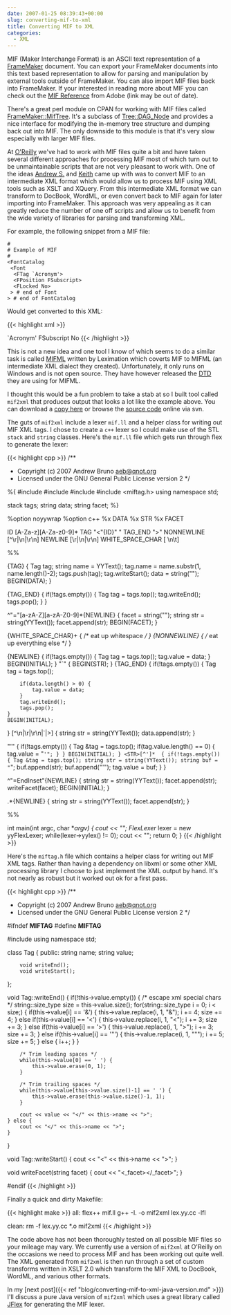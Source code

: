 ```yaml
---
date: 2007-01-25 08:39:43+00:00
slug: converting-mif-to-xml
title: Converting MIF to XML
categories:
  - XML
---
```


MIF (Maker Interchange Format) is an ASCII text representation of a
[FrameMaker](http://en.wikipedia.org/wiki/FrameMaker) document. You can export
your FrameMaker documents into this text based representation to allow for
parsing and manipulation by external tools outside of FrameMaker. You can also
import MIF files back into FrameMaker. If your interested in reading more about
MIF you can check out the [MIF
Reference](http://partners.adobe.com/public/developer/en/framemaker/MIF_Reference.pdf)
from Adobe (link may be out of date).<!--more-->

There's a great perl module on CPAN for working with MIF files called
[FrameMaker::MifTree](http://search.cpan.org/perldoc?FrameMaker%3A%3AMifTree).
It's a subclass of
[Tree::DAG_Node](http://search.cpan.org/perldoc?Tree%3A%3ADAG_Node) and
provides a nice interface for modifying the in-memory tree structure and
dumping back out into MIF. The only downside to this module is that it's very
slow especially with larger MIF files.

At [O'Reilly](http://www.oreilly.com) we've had to work with MIF files quite a
bit and have taken several different approaches for processing MIF most of
which turn out to be unmaintainable scripts that are not very pleasant to work
with. One of the ideas [Andrew S.](http://www.oreillynet.com/pub/au/1848) and
[Keith](http://kfahlgren.com/blog/) came up with was to convert MIF to an
intermediate XML format which would allow us to process MIF using XML tools
such as XSLT and XQuery. From this intermediate XML format we can transform to
DocBook, WordML, or even convert back to MIF again for later importing into
FrameMaker. This approach was very appealing as it can greatly reduce the
number of one off scripts and allow us to benefit from the wide variety of
libraries for parsing and transforming XML.<!-- more -->

For example, the following snippet from a MIF file:

```
#
# Example of MIF 
#
<FontCatalog
 <Font
  <FTag `Acronym'>
  <FPosition FSubscript>
  <FLocked No>
 > # end of Font
> # end of FontCatalog
```

Would get converted to this XML:

{{< highlight xml >}}
<?xml version="1.0"?>
<!--
 Example XML from MIF
-->
<mif>
  <FontCatalog>
    <Font>
      <FTag>`Acronym'</FTag>
      <FPosition>FSubscript</FPosition>
      <FLocked>No</FLocked>
    </Font>
  </FontCatalog>
</mif>
{{< /highlight >}}

This is not a new idea and one tool I know of which seems to do a similar task
is called [MIFML](http://www.leximation.com/tools/mifml/) written by Leximation
which coverts MIF to MIFML (an intermediate XML dialect they created).
Unfortunately, it only runs on Windows and is not open source. They have
however released the [DTD](http://www.leximation.com/tools/mifml/mifml.dtd.txt)
they are using for MIFML.

I thought this would be a fun problem to take a stab at so I built tool called
`mif2xml` that produces output that looks a lot like the example above. You can
download a [copy here](https://github.com/aebruno/mif2xml/downloads) or browse
the [source code](https://github.com/aebruno/mif2xml) online via svn.

The guts of `mif2xml` include a lexer `mif.ll` and a helper class for writing
out MIF XML tags.  I chose to create a `c++` lexer so I could make use of the
STL `stack` and `string` classes. Here's the `mif.ll` file which gets run
through flex to generate the lexer:

{{< highlight cpp >}}
/** 
 * Copyright (c) 2007 Andrew Bruno <aeb@qnot.org>
 * Licensed under the GNU General Public License version 2
 */

%{
#include <iostream>
#include <stack>
#include <string>
#include <miftag.h>
using namespace std;

stack<Tag> tags;
string data;
string facet;
%}

%option  noyywrap
%option  c++
%x DATA
%x STR
%x FACET

ID                [A-Za-z][A-Za-z0-9]*
TAG               "<"{ID}" "
TAG_END           ">"
NONNEWLINE        [^\r|\n|\r\n]
NEWLINE           [\r|\n|\r\n]
WHITE_SPACE_CHAR  [ \n\t]

%%

<INITIAL>{TAG}  {
    Tag tag;
    string name = YYText();
    tag.name = name.substr(1, name.length()-2);
    tags.push(tag);
    tag.writeStart();
    data = string("");
    BEGIN(DATA);
}

<INITIAL>{TAG_END} {
    if(!tags.empty()) {
        Tag tag = tags.top();
        tag.writeEnd();
        tags.pop();
    }
}

<INITIAL>^"="[a-zA-Z][a-zA-Z0-9]*{NEWLINE} {
    facet = string("");
    string str = string(YYText());
    facet.append(str);
    BEGIN(FACET);
}

<INITIAL>{WHITE_SPACE_CHAR}+   {  /* eat up whitespace */ }
<INITIAL>{NONNEWLINE}          {  /* eat up everything else  */ }

<DATA>{NEWLINE}  {
    if(!tags.empty()) {
        Tag tag = tags.top();
        tag.value = data;
    }
    BEGIN(INITIAL);
}
<DATA>"`"  {  BEGIN(STR); }
<DATA>{TAG_END}  {
    if(!tags.empty()) {
        Tag tag = tags.top();

        if(data.length() > 0) {
            tag.value = data;
        }
        tag.writeEnd();
        tags.pop();
    }
    BEGIN(INITIAL);
}
<DATA>[^\n|\r|\r\n|`|>] {
    string str = string(YYText());
    data.append(str);
}

<STR>"'"  {
    if(!tags.empty()) {
        Tag &tag = tags.top();
        if(tag.value.length() == 0) {
            tag.value = "`'";
        }
    }
    BEGIN(INITIAL);
}
<STR>[^']*  {
    if(!tags.empty()) {
        Tag &tag = tags.top();
        string str = string(YYText());
        string buf = "`";
        buf.append(str);
        buf.append("'");
        tag.value = buf;
    }
}

<FACET>^"=EndInset"{NEWLINE} {
    string str = string(YYText());
    facet.append(str);
    writeFacet(facet);
    BEGIN(INITIAL);
}

<FACET>.*{NEWLINE} {
    string str = string(YYText());
    facet.append(str);
}

%%

int main(int argc, char **argv) {
    cout << "<?xml version=\"1.0\"?><mif>";
    FlexLexer* lexer = new yyFlexLexer;
    while(lexer->yylex() != 0);
    cout << "</mif>";
    return 0;
}
{{< /highlight >}}

Here's the `miftag.h` file which contains a helper class for writing out MIF
XML tags. Rather than having a dependency on libxml or some other XML
processing library I choose to just implement the XML output by hand. It's not
nearly as robust but it worked out ok for a first pass.

{{< highlight cpp >}}
/** 
 * Copyright (c) 2007 Andrew Bruno <aeb@qnot.org>
 * Licensed under the GNU General Public License version 2
 */

#ifndef __MIFTAG__
#define __MIFTAG__

#include <string>
using namespace std;

class Tag {
    public:
        string name;
        string value;

        void writeEnd();
        void writeStart();
};

void Tag::writeEnd() {
    if(!this->value.empty()) {
        /* escape xml special chars */
        string::size_type size = this->value.size();
        for(string::size_type i = 0; i < size;) {
            if(this->value[i] == '&') {
                this->value.replace(i, 1, "&amp;");
                i += 4;
                size += 4;
            } else if(this->value[i] == '<') {
                this->value.replace(i, 1, "&lt;");
                i += 3;
                size += 3;
            } else if(this->value[i] == '>') {
                this->value.replace(i, 1, "&gt;");
                i += 3;
                size += 3;
            } else if(this->value[i] == '"') {
                this->value.replace(i, 1, "&quot;");
                i += 5;
                size += 5;
            } else {
                i++;
            }
        }

        /* Trim leading spaces */
        while(this->value[0] == ' ') {
            this->value.erase(0, 1);
        }

        /* Trim trailing spaces */
        while(this->value[this->value.size()-1] == ' ') {
            this->value.erase(this->value.size()-1, 1);
        }

        cout << value << "</" << this->name << ">";
    } else {
        cout << "</" << this->name << ">";
    }
}

void Tag::writeStart() {
    cout << "<" << this->name << ">";
}

void writeFacet(string facet) {
    cout << "<_facet><![CDATA[" << facet << "]]></_facet>";
}

#endif
{{< /highlight >}}

Finally a quick and dirty Makefile:

{{< highlight make >}}
all:
	flex++ mif.ll
	g++ -I. -o mif2xml lex.yy.cc -lfl

clean:
	rm -f lex.yy.cc *.o mif2xml
{{< /highlight >}}


The code above has not been thoroughly tested on all possible MIF files so your
mileage may vary. We currently use a version of `mif2xml` at O'Reilly on the
occasions we need to process MIF and has been working out quite well. The XML
generated from `mif2xml` is then run through a set of custom transforms written
in XSLT 2.0 which transform the MIF XML to DocBook, WordML, and various other
formats.

In my [next post]({{< ref "blog/converting-mif-to-xml-java-version.md" >}})
I'll discuss a pure Java version of `mif2xml` which uses a great library called
[JFlex](http://www.jflex.de/) for generating the MIF lexer.
